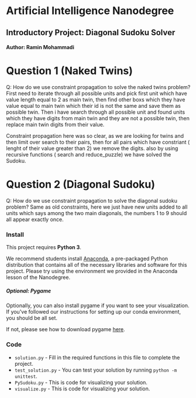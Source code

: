 # Artificial Intelligence Nanodegree
## Introductory Project: Diagonal Sudoku Solver
#### Author:  Ramin Mohammadi

# Question 1 (Naked Twins)
Q: How do we use constraint propagation to solve the naked twins problem?  
First need to iterate through all possible units and pick first unit which have value length equal to 2 as main twin,
then find other boxs which they have value equal to main twin which their id is not the same and save them as possible twin.
Then i have search through all possible unit and found units which they have digits from main twin
and they are not a possible twin, then replace main twin digits from their value.

Constraint propagation here was so clear, as we are looking for twins and then limit over search to their pairs, then for all pairs which have
constriant ( lenght of their value greater than 2) we remove the digits.
also by using recursive functions ( search and reduce_puzzle) we have solved the Sudoku.


# Question 2 (Diagonal Sudoku)
Q: How do we use constraint propagation to solve the diagonal sudoku problem?
Same as old constraints, here we just have new units added to all units which says among the two main diagonals, the numbers 1 to 9 should all appear exactly once.



### Install

This project requires **Python 3**.

We recommend students install [Anaconda](https://www.continuum.io/downloads), a pre-packaged Python distribution that contains all of the necessary libraries and software for this project. 
Please try using the environment we provided in the Anaconda lesson of the Nanodegree.

##### Optional: Pygame

Optionally, you can also install pygame if you want to see your visualization. If you've followed our instructions for setting up our conda environment, you should be all set.

If not, please see how to download pygame [here](http://www.pygame.org/download.shtml).

### Code

* `solution.py` - Fill in the required functions in this file to complete the project.
* `test_solution.py` - You can test your solution by running `python -m unittest`.
* `PySudoku.py` - This is code for visualizing your solution.
* `visualize.py` - This is code for visualizing your solution.



